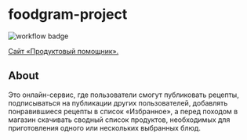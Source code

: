 # foodgram-project
![workflow badge](https://github.com/khmaker/foodgram-project/workflows/foodgram/badge.svg)

[Сайт «Продуктовый помощник».](http://178.154.244.166/)

## About
Это онлайн-сервис, где пользователи смогут публиковать рецепты, подписываться на публикации других пользователей, добавлять понравившиеся рецепты в список «Избранное», а перед походом в магазин скачивать сводный список продуктов, необходимых для приготовления одного или нескольких выбранных блюд.
